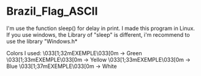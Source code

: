 # Brazil_Flag_ASCII
I'm use the function sleep() for delay in print.
I made this program in Linux. If you use windows, the Library of "sleep" is different, i'm recommend to use the library "Windows.h*

Colors I used:
\033[1;32mEXEMPLE\033[0m -> Green
\033[1;33mEXEMPLE\033[0m -> Yellow
\033[1;33mEXEMPLE\033[0m -> Blue
\033[1;37mEXEMPLE\033[0m -> White
